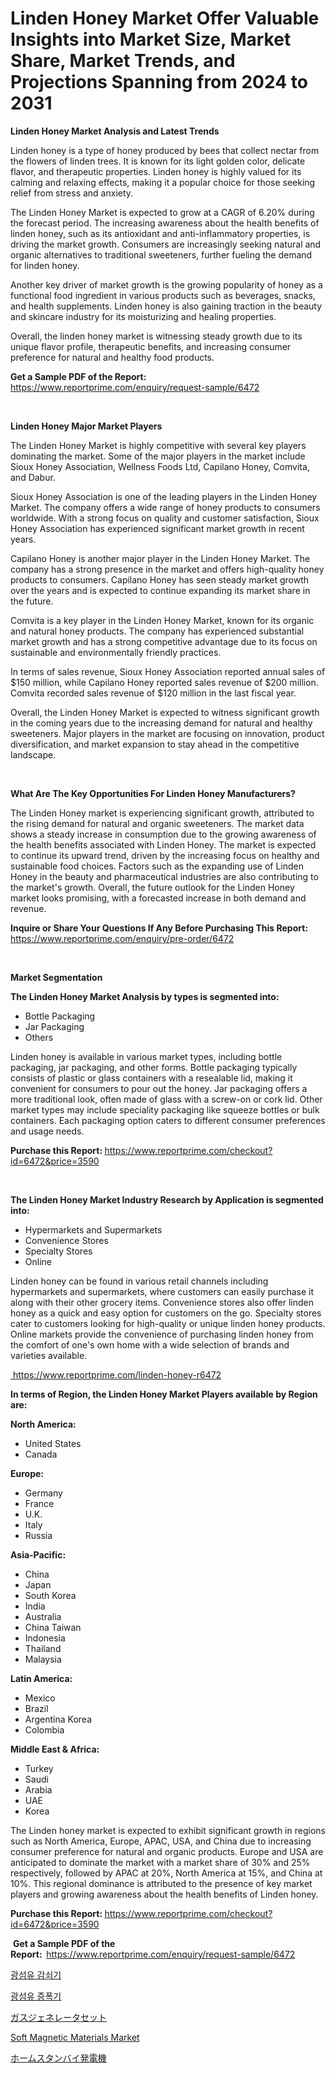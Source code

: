 <p><h1>Linden Honey Market Offer Valuable Insights into Market Size, Market Share, Market Trends, and Projections Spanning from 2024 to 2031</h1></p><p><strong>Linden Honey Market Analysis and Latest Trends</strong></p>
<p><p>Linden honey is a type of honey produced by bees that collect nectar from the flowers of linden trees. It is known for its light golden color, delicate flavor, and therapeutic properties. Linden honey is highly valued for its calming and relaxing effects, making it a popular choice for those seeking relief from stress and anxiety.</p><p>The Linden Honey Market is expected to grow at a CAGR of 6.20% during the forecast period. The increasing awareness about the health benefits of linden honey, such as its antioxidant and anti-inflammatory properties, is driving the market growth. Consumers are increasingly seeking natural and organic alternatives to traditional sweeteners, further fueling the demand for linden honey.</p><p>Another key driver of market growth is the growing popularity of honey as a functional food ingredient in various products such as beverages, snacks, and health supplements. Linden honey is also gaining traction in the beauty and skincare industry for its moisturizing and healing properties.</p><p>Overall, the linden honey market is witnessing steady growth due to its unique flavor profile, therapeutic benefits, and increasing consumer preference for natural and healthy food products.</p></p>
<p><strong>Get a Sample PDF of the Report:&nbsp;</strong> <a href="https://www.reportprime.com/enquiry/request-sample/6472">https://www.reportprime.com/enquiry/request-sample/6472</a></p>
<p>&nbsp;</p>
<p><strong>Linden Honey Major Market Players</strong></p>
<p><p>The Linden Honey Market is highly competitive with several key players dominating the market. Some of the major players in the market include Sioux Honey Association, Wellness Foods Ltd, Capilano Honey, Comvita, and Dabur.</p><p>Sioux Honey Association is one of the leading players in the Linden Honey Market. The company offers a wide range of honey products to consumers worldwide. With a strong focus on quality and customer satisfaction, Sioux Honey Association has experienced significant market growth in recent years.</p><p>Capilano Honey is another major player in the Linden Honey Market. The company has a strong presence in the market and offers high-quality honey products to consumers. Capilano Honey has seen steady market growth over the years and is expected to continue expanding its market share in the future.</p><p>Comvita is a key player in the Linden Honey Market, known for its organic and natural honey products. The company has experienced substantial market growth and has a strong competitive advantage due to its focus on sustainable and environmentally friendly practices.</p><p>In terms of sales revenue, Sioux Honey Association reported annual sales of $150 million, while Capilano Honey reported sales revenue of $200 million. Comvita recorded sales revenue of $120 million in the last fiscal year.</p><p>Overall, the Linden Honey Market is expected to witness significant growth in the coming years due to the increasing demand for natural and healthy sweeteners. Major players in the market are focusing on innovation, product diversification, and market expansion to stay ahead in the competitive landscape.</p></p>
<p>&nbsp;</p>
<p><strong>What Are The Key Opportunities For Linden Honey Manufacturers?</strong></p>
<p><p>The Linden Honey market is experiencing significant growth, attributed to the rising demand for natural and organic sweeteners. The market data shows a steady increase in consumption due to the growing awareness of the health benefits associated with Linden Honey. The market is expected to continue its upward trend, driven by the increasing focus on healthy and sustainable food choices. Factors such as the expanding use of Linden Honey in the beauty and pharmaceutical industries are also contributing to the market's growth. Overall, the future outlook for the Linden Honey market looks promising, with a forecasted increase in both demand and revenue.</p></p>
<p><strong>Inquire or Share Your Questions If Any Before Purchasing This Report:</strong> <a href="https://www.reportprime.com/enquiry/pre-order/6472">https://www.reportprime.com/enquiry/pre-order/6472</a></p>
<p>&nbsp;</p>
<p><strong>Market Segmentation</strong></p>
<p><strong>The Linden Honey Market Analysis by types is segmented into:</strong></p>
<p><ul><li>Bottle Packaging</li><li>Jar Packaging</li><li>Others</li></ul></p>
<p><p>Linden honey is available in various market types, including bottle packaging, jar packaging, and other forms. Bottle packaging typically consists of plastic or glass containers with a resealable lid, making it convenient for consumers to pour out the honey. Jar packaging offers a more traditional look, often made of glass with a screw-on or cork lid. Other market types may include speciality packaging like squeeze bottles or bulk containers. Each packaging option caters to different consumer preferences and usage needs.</p></p>
<p><strong>Purchase this Report:&nbsp;</strong><a href="https://www.reportprime.com/checkout?id=6472&price=3590">https://www.reportprime.com/checkout?id=6472&price=3590</a></p>
<p>&nbsp;</p>
<p><strong>The Linden Honey Market Industry Research by Application is segmented into:</strong></p>
<p><ul><li>Hypermarkets and Supermarkets</li><li>Convenience Stores</li><li>Specialty Stores</li><li>Online</li></ul></p>
<p><p>Linden honey can be found in various retail channels including hypermarkets and supermarkets, where customers can easily purchase it along with their other grocery items. Convenience stores also offer linden honey as a quick and easy option for customers on the go. Specialty stores cater to customers looking for high-quality or unique linden honey products. Online markets provide the convenience of purchasing linden honey from the comfort of one's own home with a wide selection of brands and varieties available.</p></p>
<p><a href="https://www.reportprime.com/linden-honey-r6472">&nbsp;https://www.reportprime.com/linden-honey-r6472</a></p>
<p><strong>In terms of Region, the Linden Honey Market Players available by Region are:</strong></p>
<p>
    <p> <strong> North America: </strong>
        <ul>
            <li>United States</li>
            <li>Canada</li>
        </ul>
        </p> 
    <p> <strong> Europe: </strong>
        <ul>
            <li>Germany</li>
            <li>France</li>
            <li>U.K.</li>
            <li>Italy</li>
            <li>Russia</li>
        </ul>
        </p> 
    <p> <strong> Asia-Pacific: </strong>
        <ul>
            <li>China</li>
            <li>Japan</li>
            <li>South Korea</li>
            <li>India</li>
            <li>Australia</li>
            <li>China Taiwan</li>
            <li>Indonesia</li>
            <li>Thailand</li>
            <li>Malaysia</li>
        </ul>
        </p> 
    <p> <strong> Latin America: </strong>
        <ul>
            <li>Mexico</li>
            <li>Brazil</li>
            <li>Argentina Korea</li>
            <li>Colombia</li>
        </ul>
        </p> 
    <p> <strong> Middle East & Africa: </strong>
        <ul>
            <li>Turkey</li>
            <li>Saudi</li>
            <li>Arabia</li>
            <li>UAE</li>
            <li>Korea</li>
        </ul>
    </p>
    </p>
<p><p>The Linden honey market is expected to exhibit significant growth in regions such as North America, Europe, APAC, USA, and China due to increasing consumer preference for natural and organic products. Europe and USA are anticipated to dominate the market with a market share of 30% and 25% respectively, followed by APAC at 20%, North America at 15%, and China at 10%. This regional dominance is attributed to the presence of key market players and growing awareness about the health benefits of Linden honey.</p></p>
<p><strong>Purchase this Report: </strong><a href="https://www.reportprime.com/checkout?id=6472&price=3590">https://www.reportprime.com/checkout?id=6472&price=3590</a></p>
<p>&nbsp;<strong>Get a Sample PDF of the Report:&nbsp;&nbsp;</strong><a href="https://www.reportprime.com/enquiry/request-sample/6472">https://www.reportprime.com/enquiry/request-sample/6472</a></p>
<p><strong></strong></p>
<p><p><a href="https://github.com/lzuwsfreyoq70/Market-Research-Report-List-1/blob/main/503945217819.md">광섬유 감쇠기</a></p><p><a href="https://github.com/TrevorKruvalis5678/Market-Research-Report-List-1/blob/main/115130517820.md">광섬유 증폭기</a></p><p><a href="https://github.com/vtbvgl20191192/Market-Research-Report-List-1/blob/main/560470719187.md">ガスジェネレータセット</a></p><p><a href="https://issuu.com/reportprime-2/docs/soft-magnetic-materials-market-size-2030.pptx">Soft Magnetic Materials Market</a></p><p><a href="https://github.com/avwofrml53535/Market-Research-Report-List-1/blob/main/651998819186.md">ホームスタンバイ発電機</a></p></p>